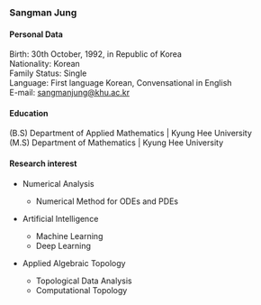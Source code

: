 ### Sangman Jung
  
#### Personal Data
Birth: 30th October, 1992, in Republic of Korea  
Nationality: Korean  
Family Status: Single  
Language: First language Korean, Convensational in English  
E-mail: sangmanjung@khu.ac.kr
  
#### Education
(B.S) Department of Applied Mathematics | Kyung Hee University  
(M.S) Department of Mathematics | Kyung Hee University
  
#### Research interest
  
+ Numerical Analysis
  - Numerical Method for ODEs and PDEs
  
+ Artificial Intelligence
  - Machine Learning
  - Deep Learning
  
+ Applied Algebraic Topology
  - Topological Data Analysis
  - Computational Topology
<!--
**normal92/normal92** is a ✨ _special_ ✨ repository because its `README.md` (this file) appears on your GitHub profile.

Here are some ideas to get you started:

- 🔭 I’m currently working on ...
- 🌱 I’m currently learning ...
- 👯 I’m looking to collaborate on ...
- 🤔 I’m looking for help with ...
- 💬 Ask me about ...
- 📫 How to reach me: ...
- 😄 Pronouns: ...
- ⚡ Fun fact: ...
-->
